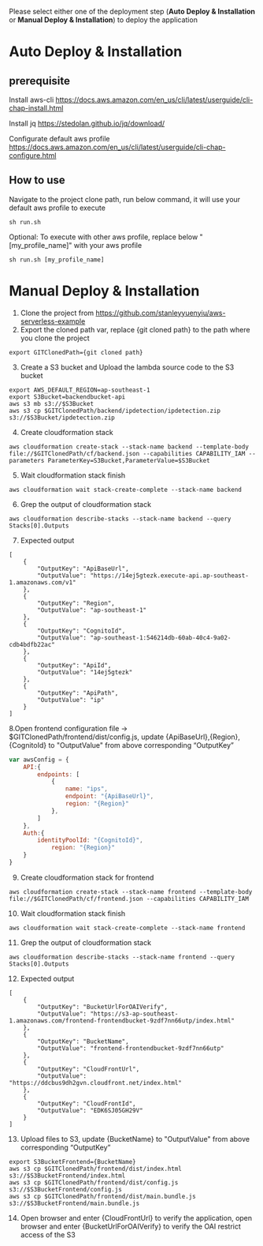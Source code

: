Please select either one of the deployment step (**Auto Deploy & Installation** or **Manual Deploy & Installation**) to deploy the application

# Auto Deploy & Installation

## prerequisite
Install aws-cli 
https://docs.aws.amazon.com/en_us/cli/latest/userguide/cli-chap-install.html

Install jq
https://stedolan.github.io/jq/download/

Configurate default aws profile
https://docs.aws.amazon.com/en_us/cli/latest/userguide/cli-chap-configure.html

## How to use
Navigate to the project clone path, run below command, it will use your default aws profile to execute
```
sh run.sh
```
Optional: 
To execute with other aws profile, replace below "[my_profile_name]" with your aws profile
```
sh run.sh [my_profile_name]
```


# Manual Deploy & Installation

1. Clone the project from https://github.com/stanleyyuenyiu/aws-serverless-example
2. Export the cloned path var, replace {git cloned path} to the path where you clone the project
```
export GITClonedPath={git cloned path}
```
3. Create a S3 bucket and Upload the lambda source code to the S3 bucket
```
export AWS_DEFAULT_REGION=ap-southeast-1
export S3Bucket=backendbucket-api
aws s3 mb s3://$S3Bucket
aws s3 cp $GITClonedPath/backend/ipdetection/ipdetection.zip s3://$S3Bucket/ipdetection.zip
```
4. Create cloudformation stack
```
aws cloudformation create-stack --stack-name backend --template-body file://$GITClonedPath/cf/backend.json --capabilities CAPABILITY_IAM --parameters ParameterKey=S3Bucket,ParameterValue=$S3Bucket
```
5. Wait cloudformation stack finish
```
aws cloudformation wait stack-create-complete --stack-name backend
```
6. Grep the output of cloudformation stack
```
aws cloudformation describe-stacks --stack-name backend --query Stacks[0].Outputs
```
7. Expected output
```
[
    {
        "OutputKey": "ApiBaseUrl",
        "OutputValue": "https://14ej5gtezk.execute-api.ap-southeast-1.amazonaws.com/v1"
    },
    {
        "OutputKey": "Region",
        "OutputValue": "ap-southeast-1"
    },
    {
        "OutputKey": "CognitoId",
        "OutputValue": "ap-southeast-1:546214db-60ab-40c4-9a02-cdb4bdfb22ac"
    },
    {
        "OutputKey": "ApiId",
        "OutputValue": "14ej5gtezk"
    },
    {
        "OutputKey": "ApiPath",
        "OutputValue": "ip"
    }
]
```
8.Open frontend configuration file -> $GITClonedPath/frontend/dist/config.js, update {ApiBaseUrl},{Region},{CognitoId} to "OutputValue" from above corresponding “OutputKey”
```javascript
var awsConfig = {
	API:{
		endpoints: [
            {
                name: "ips",
                endpoint: "{ApiBaseUrl}",
                region: "{Region}"
            },
        ]
	},
	Auth:{
		identityPoolId: "{CognitoId}", 
         	region: "{Region}"
	}
}
```
9. Create cloudformation stack for frontend
```
aws cloudformation create-stack --stack-name frontend --template-body file://$GITClonedPath/cf/frontend.json --capabilities CAPABILITY_IAM 
```
10. Wait cloudformation stack finish
```
aws cloudformation wait stack-create-complete --stack-name frontend
```
11. Grep the output of cloudformation stack
```
aws cloudformation describe-stacks --stack-name frontend --query Stacks[0].Outputs
```
12. Expected output
```
[
    {
        "OutputKey": "BucketUrlForOAIVerify",
        "OutputValue": "https://s3-ap-southeast-1.amazonaws.com/frontend-frontendbucket-9zdf7nn66utp/index.html"
    },
    {
        "OutputKey": "BucketName",
        "OutputValue": "frontend-frontendbucket-9zdf7nn66utp"
    },
    {
        "OutputKey": "CloudFrontUrl",
        "OutputValue": "https://ddcbus9dh2gvn.cloudfront.net/index.html"
    },
    {
        "OutputKey": "CloudFrontId",
        "OutputValue": "EDK6SJ05GH29V"
    }
]
```
13. Upload files to S3, update {BucketName} to "OutputValue" from above corresponding “OutputKey”
```
export S3BucketFrontend={BucketName}
aws s3 cp $GITClonedPath/frontend/dist/index.html s3://$S3BucketFrontend/index.html
aws s3 cp $GITClonedPath/frontend/dist/config.js s3://$S3BucketFrontend/config.js
aws s3 cp $GITClonedPath/frontend/dist/main.bundle.js s3://$S3BucketFrontend/main.bundle.js
```
14.	Open browser and enter {CloudFrontUrl} to verify the application, open browser and enter {BucketUrlForOAIVerify} to verify the OAI restrict access of the S3
